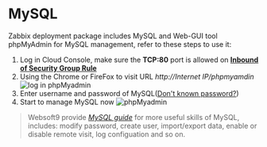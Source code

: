 # MySQL

Zabbix deployment package includes MySQL and Web-GUI tool phpMyAdmin for MySQL management, refer to these steps to use it:

1. Log in Cloud Console, make sure the **TCP:80** port is allowed on **[Inbound of Security Group Rule](https://support.websoft9.com/docs/faq/tech-instance.html)**
2. Using the Chrome or FireFox to visit URL *http://Internet IP/phpmyamdin*
  ![log in phpMyadmin](https://libs.websoft9.com/Websoft9/DocsPicture/en/mysql/mysql-login-websoft9.png)
3. Enter username and password of MySQL([Don't known password?](/stack-accounts.md))
4. Start to manage MySQL now
  ![phpMyadmin](https://libs.websoft9.com/Websoft9/DocsPicture/en/phpmyadmin/phpmyadmin-createdb-websoft9.png)

> Websoft9 provide *[MySQL guide](https://support.websoft9.com/docs/mysql/admin-phpmyadmin.html)* for more useful skills of MySQL, includes: modify password, create user, import/export data, enable or disable remote visit, log configuation and so on.